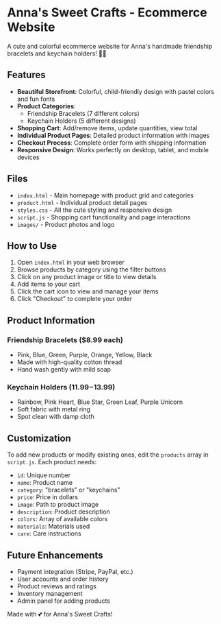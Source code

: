 # Anna's Sweet Crafts - Ecommerce Website

A cute and colorful ecommerce website for Anna's handmade friendship bracelets and keychain holders! 🌈💕

## Features

- **Beautiful Storefront**: Colorful, child-friendly design with pastel colors and fun fonts
- **Product Categories**: 
  - Friendship Bracelets (7 different colors)
  - Keychain Holders (5 different designs)
- **Shopping Cart**: Add/remove items, update quantities, view total
- **Individual Product Pages**: Detailed product information with images
- **Checkout Process**: Complete order form with shipping information
- **Responsive Design**: Works perfectly on desktop, tablet, and mobile devices

## Files

- `index.html` - Main homepage with product grid and categories
- `product.html` - Individual product detail pages
- `styles.css` - All the cute styling and responsive design
- `script.js` - Shopping cart functionality and page interactions
- `images/` - Product photos and logo

## How to Use

1. Open `index.html` in your web browser
2. Browse products by category using the filter buttons
3. Click on any product image or title to view details
4. Add items to your cart
5. Click the cart icon to view and manage your items
6. Click "Checkout" to complete your order

## Product Information

### Friendship Bracelets ($8.99 each)
- Pink, Blue, Green, Purple, Orange, Yellow, Black
- Made with high-quality cotton thread
- Hand wash gently with mild soap

### Keychain Holders ($11.99-$13.99)
- Rainbow, Pink Heart, Blue Star, Green Leaf, Purple Unicorn
- Soft fabric with metal ring
- Spot clean with damp cloth

## Customization

To add new products or modify existing ones, edit the `products` array in `script.js`. Each product needs:
- `id`: Unique number
- `name`: Product name
- `category`: "bracelets" or "keychains"
- `price`: Price in dollars
- `image`: Path to product image
- `description`: Product description
- `colors`: Array of available colors
- `materials`: Materials used
- `care`: Care instructions

## Future Enhancements

- Payment integration (Stripe, PayPal, etc.)
- User accounts and order history
- Product reviews and ratings
- Inventory management
- Admin panel for adding products

Made with 💕 for Anna's Sweet Crafts!
